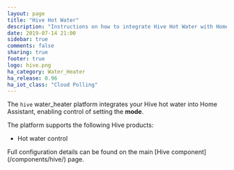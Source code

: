 ```yaml
---
layout: page
title: "Hive Hot Water"
description: "Instructions on how to integrate Hive Hot Water with Home Assistant."
date: 2019-07-14 21:00
sidebar: true
comments: false
sharing: true
footer: true
logo: hive.png
ha_category: Water_Heater
ha_release: 0.96
ha_iot_class: "Cloud Polling"
---
```



The `hive` water_heater platform integrates your Hive hot water into Home Assistant, enabling control of setting the **mode**.


The platform supports the following Hive products:

- Hot water control


<p class='note'>
Full configuration details can be found on the main [Hive component](/components/hive/) page.
</p>


